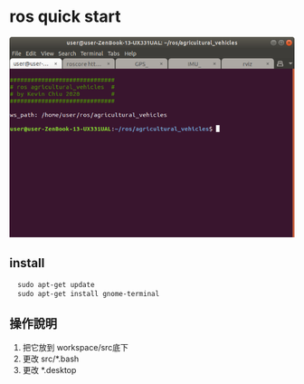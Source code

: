 # ros quick start

<a href="" rel="terminal"><img src="/img/terminal.png" alt="" /></a>

## install
```
  sudo apt-get update
  sudo apt-get install gnome-terminal
```

## 操作說明
1. 把它放到 workspace/src底下
1. 更改 src/*.bash
1. 更改 *.desktop
